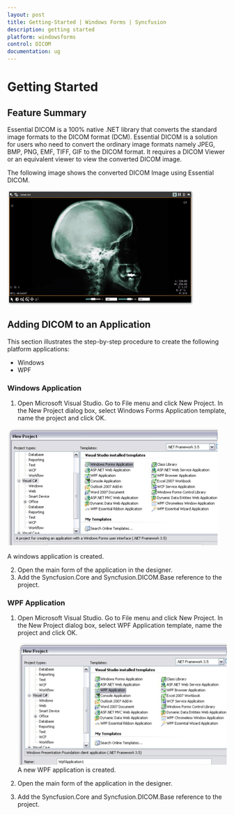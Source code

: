 ```yaml
---
layout: post
title: Getting-Started | Windows Forms | Syncfusion
description: getting started
platform: windowsforms
control: DICOM 
documentation: ug
---
```


# Getting Started

## Feature Summary

Essential DICOM is a 100% native .NET library that converts the standard image formats to the DICOM format (DCM). Essential DICOM is a solution for users who need to convert the ordinary image formats namely JPEG, BMP, PNG, EMF, TIFF, GIF to the DICOM format. It requires a DICOM Viewer or an equivalent viewer to view the converted DICOM image.

The following image shows the converted DICOM Image using Essential DICOM.



![WindowsForms DICOM Getting-Started Image1](Getting-Started_images/Getting-Started_img1.png)





## Adding DICOM to an Application

This section illustrates the step-by-step procedure to create the following platform applications:

* Windows
* WPF



### Windows Application

1. Open Microsoft Visual Studio. Go to File menu and click New Project. In the New Project dialog box, select Windows Forms Application template, name the project and click OK. 

![WindowsForms DICOM Getting-Started Image2](Getting-Started_images/Getting-Started_img2.png)





A windows application is created.

2. Open the main form of the application in the designer.
3. Add the Syncfusion.Core and Syncfusion.DICOM.Base reference to the project.





### WPF Application



1. Open Microsoft Visual Studio. Go to File menu and click New Project. In the New Project dialog box, select WPF Application template, name the project and click OK. 

   ![WindowsForms DICOM Getting-Started Image3](Getting-Started_images/Getting-Started_img3.png)
   A new WPF application is created.

2. Open the main form of the application in the designer. 
3. Add the Syncfusion.Core and Syncfusion.DICOM.Base reference to the project.



